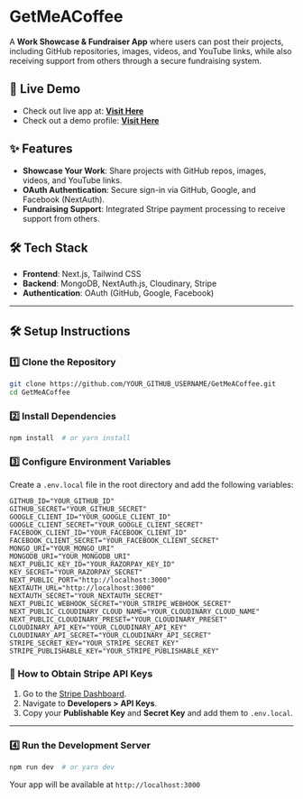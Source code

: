 # GetMeACoffee

A **Work Showcase & Fundraiser App** where users can post their projects, including GitHub repositories, images, videos, and YouTube links, while also receiving support from others through a secure fundraising system.

## 🚀 Live Demo
- Check out live app at: **[Visit Here](https://getmeacoffee.online/)**
- Check out a demo profile: **[Visit Here](https://getmeacoffee.online/ishaan)**

## ✨ Features
- **Showcase Your Work**: Share projects with GitHub repos, images, videos, and YouTube links.
- **OAuth Authentication**: Secure sign-in via GitHub, Google, and Facebook (NextAuth).
- **Fundraising Support**: Integrated Stripe payment processing to receive support from others.

## 🛠 Tech Stack
- **Frontend**: Next.js, Tailwind CSS
- **Backend**: MongoDB, NextAuth.js, Cloudinary, Stripe
- **Authentication**: OAuth (GitHub, Google, Facebook)

---

## 🛠 Setup Instructions
### 1️⃣ Clone the Repository
```sh
git clone https://github.com/YOUR_GITHUB_USERNAME/GetMeACoffee.git
cd GetMeACoffee
```

### 2️⃣ Install Dependencies
```sh
npm install  # or yarn install
```

### 3️⃣ Configure Environment Variables
Create a `.env.local` file in the root directory and add the following variables:

```env
GITHUB_ID="YOUR_GITHUB_ID"
GITHUB_SECRET="YOUR_GITHUB_SECRET"
GOOGLE_CLIENT_ID="YOUR_GOOGLE_CLIENT_ID"
GOOGLE_CLIENT_SECRET="YOUR_GOOGLE_CLIENT_SECRET"
FACEBOOK_CLIENT_ID="YOUR_FACEBOOK_CLIENT_ID"
FACEBOOK_CLIENT_SECRET="YOUR_FACEBOOK_CLIENT_SECRET"
MONGO_URI="YOUR_MONGO_URI"
MONGODB_URI="YOUR_MONGODB_URI"
NEXT_PUBLIC_KEY_ID="YOUR_RAZORPAY_KEY_ID"
KEY_SECRET="YOUR_RAZORPAY_SECRET"
NEXT_PUBLIC_PORT="http://localhost:3000"
NEXTAUTH_URL="http://localhost:3000"
NEXTAUTH_SECRET="YOUR_NEXTAUTH_SECRET"
NEXT_PUBLIC_WEBHOOK_SECRET="YOUR_STRIPE_WEBHOOK_SECRET"
NEXT_PUBLIC_CLOUDINARY_CLOUD_NAME="YOUR_CLOUDINARY_CLOUD_NAME"
NEXT_PUBLIC_CLOUDINARY_PRESET="YOUR_CLOUDINARY_PRESET"
CLOUDINARY_API_KEY="YOUR_CLOUDINARY_API_KEY"
CLOUDINARY_API_SECRET="YOUR_CLOUDINARY_API_SECRET"
STRIPE_SECRET_KEY="YOUR_STRIPE_SECRET_KEY"
STRIPE_PUBLISHABLE_KEY="YOUR_STRIPE_PUBLISHABLE_KEY"
```

### 🔑 How to Obtain Stripe API Keys
1. Go to the [Stripe Dashboard](https://dashboard.stripe.com/).
2. Navigate to **Developers > API Keys**.
3. Copy your **Publishable Key** and **Secret Key** and add them to `.env.local`.

---

### 4️⃣ Run the Development Server
```sh
npm run dev  # or yarn dev
```
Your app will be available at `http://localhost:3000`
